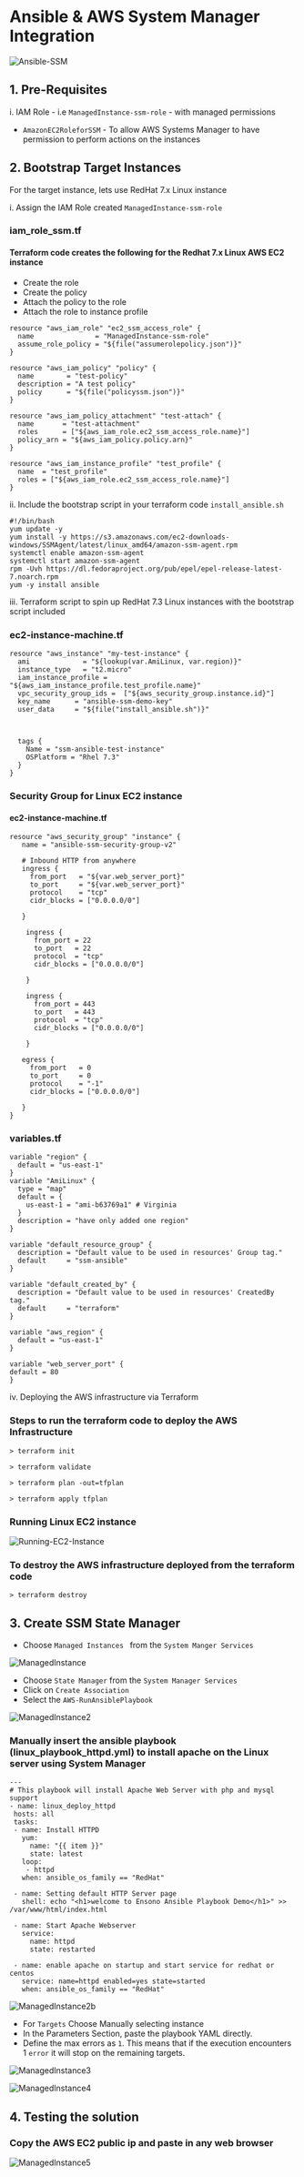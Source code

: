 # Ansible & AWS System Manager Integration 

![Ansible-SSM](https://github.com/lethompson/ansible-ssm-automation/blob/master/Ansible.png)


## 1. Pre-Requisites

i. IAM Role - i.e ``` ManagedInstance-ssm-role ``` - with managed permissions


*  ``` AmazonEC2RoleforSSM ``` - To allow AWS Systems Manager to have permission to perform actions on the instances

## 2. Bootstrap Target Instances


For the target instance, lets use RedHat 7.x Linux instance

i. Assign the IAM Role created ``` ManagedInstance-ssm-role ```

### iam_role_ssm.tf 
#### Terraform code creates the following for the Redhat 7.x Linux AWS EC2 instance
- Create the role
- Create the policy
- Attach the policy to the role
- Attach the role to instance profile

``` 
resource "aws_iam_role" "ec2_ssm_access_role" {
  name               = "ManagedInstance-ssm-role"
  assume_role_policy = "${file("assumerolepolicy.json")}"
}

resource "aws_iam_policy" "policy" {
  name        = "test-policy"
  description = "A test policy"
  policy      = "${file("policyssm.json")}"
}

resource "aws_iam_policy_attachment" "test-attach" {
  name       = "test-attachment"
  roles      = ["${aws_iam_role.ec2_ssm_access_role.name}"]
  policy_arn = "${aws_iam_policy.policy.arn}"
}

resource "aws_iam_instance_profile" "test_profile" {
  name  = "test_profile"
  roles = ["${aws_iam_role.ec2_ssm_access_role.name}"]
}
``` 


ii. Include the bootstrap script in your terraform code ``` install_ansible.sh ```

``` 
#!/bin/bash
yum update -y
yum install -y https://s3.amazonaws.com/ec2-downloads-windows/SSMAgent/latest/linux_amd64/amazon-ssm-agent.rpm
systemctl enable amazon-ssm-agent
systemctl start amazon-ssm-agent
rpm -Uvh https://dl.fedoraproject.org/pub/epel/epel-release-latest-7.noarch.rpm
yum -y install ansible

```

iii. Terraform script to spin up RedHat 7.3 Linux instances with the bootstrap script included

### ec2-instance-machine.tf
```
resource "aws_instance" "my-test-instance" {
  ami             = "${lookup(var.AmiLinux, var.region)}"
  instance_type   = "t2.micro"
  iam_instance_profile = "${aws_iam_instance_profile.test_profile.name}" 
  vpc_security_group_ids =  ["${aws_security_group.instance.id}"]
  key_name      = "ansible-ssm-demo-key"
  user_data     = "${file("install_ansible.sh")}"
   
  

  tags {
    Name = "ssm-ansible-test-instance"
    OSPlatform = "Rhel 7.3"
  }
}
```

### Security Group for Linux EC2 instance
#### ec2-instance-machine.tf

```
resource "aws_security_group" "instance" {
   name = "ansible-ssm-security-group-v2"

   # Inbound HTTP from anywhere
   ingress {
     from_port   = "${var.web_server_port}"
     to_port     = "${var.web_server_port}"
     protocol    = "tcp"
     cidr_blocks = ["0.0.0.0/0"]

   }

    ingress {
      from_port = 22
      to_port   = 22
      protocol  = "tcp"
      cidr_blocks = ["0.0.0.0/0"]

    }

    ingress {
      from_port = 443
      to_port   = 443
      protocol  = "tcp"
      cidr_blocks = ["0.0.0.0/0"]

    }

   egress {
     from_port   = 0
     to_port     = 0
     protocol    = "-1"
     cidr_blocks = ["0.0.0.0/0"]

   }
}
```

### variables.tf

```
variable "region" {
  default = "us-east-1"
}
variable "AmiLinux" {
  type = "map"
  default = {
    us-east-1 = "ami-b63769a1" # Virginia
  }
  description = "have only added one region"
}

variable "default_resource_group" {
  description = "Default value to be used in resources' Group tag."
  default     = "ssm-ansible"
}

variable "default_created_by" {
  description = "Default value to be used in resources' CreatedBy tag."
  default     = "terraform"
}

variable "aws_region" {
  default = "us-east-1"
}

variable "web_server_port" {
default = 80
}
```

iv. Deploying the AWS infrastructure via Terraform
 ### Steps to run the terraform code to deploy the AWS Infrastructure
 
 ```
 > terraform init
 ```
 
 ```
 > terraform validate
 ```
 
 ```
 > terraform plan -out=tfplan
 ```
 
 ```
 > terraform apply tfplan
 ```
### Running Linux EC2 instance

![Running-EC2-Instance](https://github.com/lethompson/ansible-ssm-automation/blob/master/SSM-Project1.PNG)


 ### To destroy the AWS infrastructure deployed from the terraform code
  
 ```
 > terraform destroy
 ```
 
 ## 3. Create SSM State Manager
 
 * Choose ```Managed Instances ``` from the ``` System Manger Services ```
 
 ![ManagedInstance](https://github.com/lethompson/ansible-ssm-automation/blob/master/SSM-Project5.PNG)
 
 * Choose ``` State Manager ``` from the ``` System Manager Services ```
 * Click on ``` Create Association ```
 * Select the ``` AWS-RunAnsiblePlaybook ```
 
 ![ManagedInstance2](https://github.com/lethompson/ansible-ssm-automation/blob/master/SSM-Project7.PNG)
 
 ### Manually insert the ansible playbook (linux_playbook_httpd.yml) to install apache on the Linux server using System Manager 
 
 ```
 ---
# This playbook will install Apache Web Server with php and mysql support
- name: linux_deploy_httpd
  hosts: all
  tasks:
  - name: Install HTTPD
    yum:
      name: "{{ item }}"
      state: latest
    loop:
     - httpd
    when: ansible_os_family == "RedHat"

  - name: Setting default HTTP Server page
    shell: echo "<h1>welcome to Ensono Ansible Playbook Demo</h1>" >> /var/www/html/index.html

  - name: Start Apache Webserver
    service:
      name: httpd
      state: restarted

  - name: enable apache on startup and start service for redhat or centos
    service: name=httpd enabled=yes state=started
    when: ansible_os_family == "RedHat"
 ```
 ![ManagedInstance2b](https://github.com/lethompson/ansible-ssm-automation/blob/master/SSM-Project8.PNG)
 
 * For ``` Targets ``` Choose Manually selecting instance
 * In the Parameters Section, paste the playbook YAML directly.
 * Define the max errors as ``` 1 ```. This means that if the execution encounters 1 ``` error ``` it will stop on the remaining targets.
 
 ![ManagedInstance3](https://github.com/lethompson/ansible-ssm-automation/blob/master/SSM-Project9.PNG)
 
 ![ManagedInstance4](https://github.com/lethompson/ansible-ssm-automation/blob/master/SSM-Project10.PNG)
 
 ## 4. Testing the solution
 ### Copy the AWS EC2 public ip and paste in any web browser
 ![ManagedInstance5](https://github.com/lethompson/ansible-ssm-automation/blob/master/SSM-Project16.PNG)
 
 
